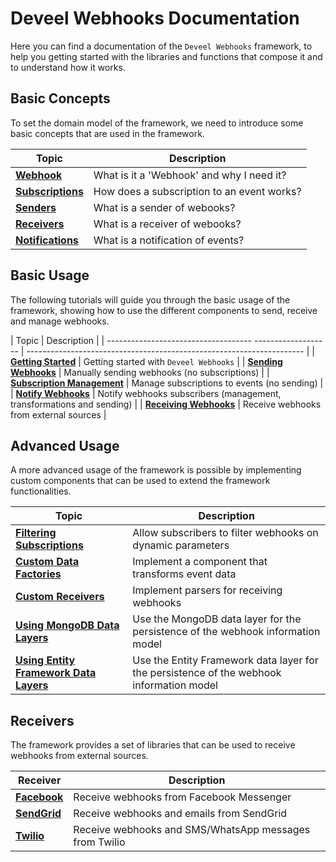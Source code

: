 <!--
 Copyright 2022-2023 Deveel
 
 Licensed under the Apache License, Version 2.0 (the "License");
 you may not use this file except in compliance with the License.
 You may obtain a copy of the License at
 
     http://www.apache.org/licenses/LICENSE-2.0
 
 Unless required by applicable law or agreed to in writing, software
 distributed under the License is distributed on an "AS IS" BASIS,
 WITHOUT WARRANTIES OR CONDITIONS OF ANY KIND, either express or implied.
 See the License for the specific language governing permissions and
 limitations under the License.
-->

# Deveel Webhooks Documentation

Here you can find a documentation of the `Deveel Webhooks` framework, to help you getting started with the libraries and functions that compose it and to understand how it works.


## Basic Concepts

To set the domain model of the framework, we need to introduce some basic concepts that are used in the framework.

| Topic                                                | Description                                |
| ---------------------------------------------------- | ------------------------------------------ |
| **[Webhook](concept_webhook.md)**                    | What is it a 'Webhook' and why I need it?  |
| **[Subscriptions](concept_webhook_subscription.md)** | How does a subscription to an event works? |
| **[Senders](concept_webhook_sender.md)**             | What is a sender of webooks?               |
| **[Receivers](concept_webhook_receiver.md)**         | What is a receiver of webooks?             |
| **[Notifications](concept_webhook_notification.md)** | What is a notification of events?         |

## Basic Usage

The following tutorials will guide you through the basic usage of the framework, showing how to use the different components to send, receive and manage webhooks.

| Topic                                                    | Description                                                           |
| ------------------------------------ ------------------- | --------------------------------------------------------------------- |
| **[Getting Started](getting_started.md)**                | Getting started with `Deveel Webhooks`                                |
| **[Sending Webhooks](basic_usage_send.md)**              | Manually sending webhooks (no subscriptions)                          |
| **[Subscription Management](basic_usage_management.md)** | Manage subscriptions to events (no sending)                           |
| **[Notify Webhooks](basic_usage_notify.md)**             | Notify webhooks subscribers (management, transformations and sending) |
| **[Receiving Webhooks](basic_usage_receive.md)**         | Receive webhooks from external sources                                |

## Advanced Usage

A more advanced usage of the framework is possible by implementing custom components that can be used to extend the framework functionalities.

| Topic                                                             | Description                                                                              |
| ----------------------------------------------------------------- | ---------------------------------------------------------------------------------------- |
| **[Filtering Subscriptions](advanced_usage_filters.md)**          | Allow subscribers to filter webhooks on dynamic parameters                               |
| **[Custom Data Factories](advanced_usage_custom_datafactory.md)** | Implement a component that transforms event data                                         |
| **[Custom Receivers](advanced_usage_custom_receiver.md)**         | Implement parsers for receiving webhooks                                                 |
| **[Using MongoDB Data Layers](advanced_usage_mongodb.md)**        | Use the MongoDB data layer for the persistence of the webhook information model          |
| **[Using Entity Framework Data Layers](advanced_usage_ef.md)**    | Use the Entity Framework data layer for the persistence of the webhook information model |

## Receivers

The framework provides a set of libraries that can be used to receive webhooks from external sources.

| Receiver                             | Description                                        |
| ------------------------------------ | -------------------------------------------------- |
| **[Facebook](facebook_receiver.md)** | Receive webhooks from Facebook Messenger           |
| **[SendGrid](sendgrid_receiver.md)** | Receive webhooks and emails from SendGrid          |
| **[Twilio](twilio_receiver.md)** | Receive webhooks and SMS/WhatsApp messages from Twilio |